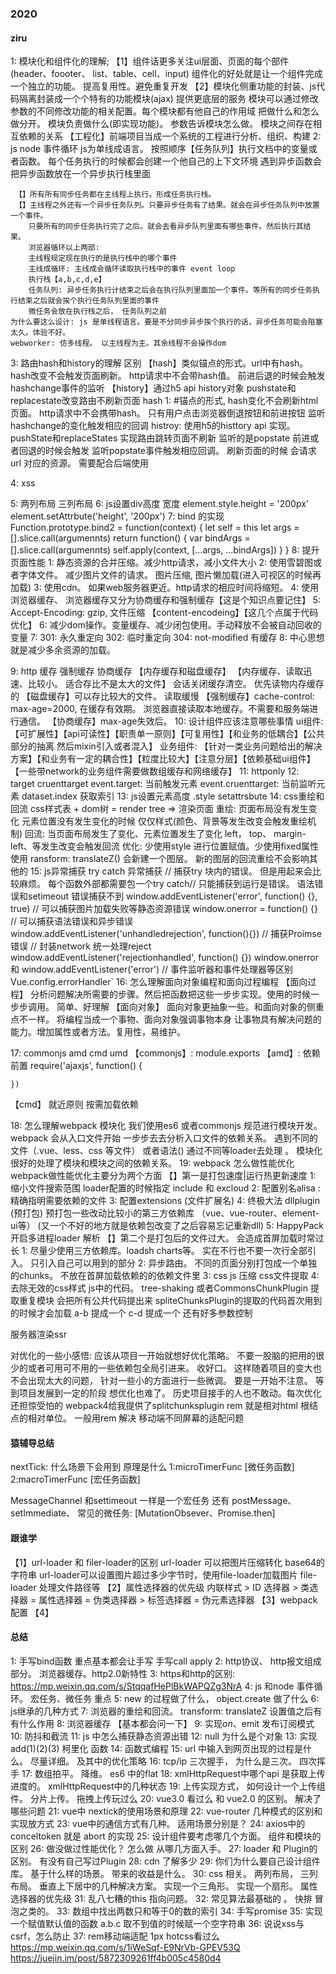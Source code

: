 ### 2020
#### ziru
1: 模块化和组件化的理解;
    【1】组件话更多关注ui层面、页面的每个部件(header、foooter、 list、table、cell、input) 组件化的好处就是让一个组件完成一个独立的功能。 提高复用性。避免重复开发
    【2】模块化侧重功能的封装、js代码隔离封装成一个个特有的功能模块(ajax)  提供更底层的服务
      模块可以通过修改参数的不同修改功能的相关配置。每个模块都有他自己的作用域
      把做什么和怎么做分开。 模块负责做什么(即实现功能)。 参数告诉模块怎么做。 模块之间存在相互依赖的关系
    【工程化】前端项目当成一个系统的工程进行分析、组织、构建
2: js node 事件循环 
    js为单线成语言。 
     按照顺序【任务队列】执行文档中的变量或者函数。
      每个任务执行的时候都会创建一个他自己的上下文环境
      遇到异步函数会把异步函数放在一个异步执行栈里面

     【】所有所有同步任务都在主线程上执行。形成任务执行栈。
     【】主线程之外还有一个异步任务队列。只要异步任务有了结果。就会在异步任务队列中放置一个事件。
        只要所有的同步任务执行完了之后。就会去看异步队列里面有哪些事件。然后执行其结果。
        浏览器循环以上两部:
        主线程规定现在执行的是执行栈中的哪个事件
        主线成循环: 主线成会循环读取执行栈中的事件 event loop
        执行栈【a,b,c,d,e】
        任务队列: 异步任务执行计结束之后会在执行队列里面加一个事件。等所有的同步任务执行结束之后就会挨个执行任务队列里面的事件
        微任务会放在执行栈之后， 任务队列之前
    为什么要这么设计: js 是单线程语言。要是不分同步异步挨个执行的话，异步任务可能会阻塞太久。体验不好。
    webworker: 仿多线程。 以主线程为主。其余线程不会操作dom
3: 路由hash和history的理解 区别
    【hash】类似锚点的形式。url中有hash。hash改变不会触发页面刷新。 http请求中不会带hash值。 前进后退的时候会触发hashchange事件的监听
    【history】通过h5 api history对象 pushstate和replacestate改变路由不刷新页面
    hash 1: #锚点的形式, hash变化不会刷新html页面。 http请求中不会携带hash。
    只有用户点击浏览器倒退按钮和前进按钮 监听hashchange的变化触发相应的回调 histroy:
    使用h5的histtory api 实现。 pushState和replaceStates 实现路由跳转页面不刷新
    监听的是popstate 前进或者回退的时候会触发 监听popstate事件触发相应回调。
    刷新页面的时候 会请求url 对应的资源。 需要配合后端使用

4: xss

5: 两列布局 三列布局 
6: js设置div高度 宽度 
    element.style.height = '200px'
    element.setAttrbute('height', '200px')
7: bind 的实现 
    Function.prototype.bind2 = function(context) {
        let self = this
        let args = [].slice.call(argumennts)
        return function() {
            var bindArgs =  [].slice.call(argumennts)
            self.apply(context, [...args, ...bindArgs])
        }
    }
8: 提升页面性能
  1: 静态资源的合并压缩。减少http请求，减小文件大小
  2: 使用雪碧图或者字体文件。 减少图片文件的请求。 图片压缩, 图片懒加载(进入可视区的时候再加载)
  3: 使用cdn。 如果web服务器更近。http请求的相应时间将缩短。
  4: 使用浏览器缓存、 浏览器缓存又分为协商缓存和强制缓存【这是个知识点要记住】
  5: Accept-Encoding: gzip, 文件压缩 【content-encodeing】【这几个点属于代码优化】
  6: 减少dom操作。变量缓存、减少闭包使用。手动释放不会被自动回收的变量
  7: 301: 永久重定向 302: 临时重定向 304: not-modified 有缓存
  8: 中心思想就是减少多余资源的加载。

9: http 缓存 强制缓存 协商缓存 
  【内存缓存和磁盘缓存】
  【内存缓存、读取迅速、比较小。 适合存比不是太大的文件】 会话关闭缓存清空。 优先读物内存缓存的
  【磁盘缓存】可以存比较大的文件。 读取缓慢
  【强制缓存】cache-control: max-age=2000, 在缓存有效期。 浏览器直接读取本地缓存。不需要和服务端进行通信。
  【协商缓存】max-age失效后。 
10: 设计组件应该注意哪些事情 
    ui组件:【可扩展性】【api可读性】【职责单一原则】【可复用性】【和业务的低耦合】【公共部分的抽离 然后mixin引入或者混入】
    业务组件: 【针对一类业务问题给出的解决方案】【和业务有一定的耦合性】【粒度比较大】【注意分层】【依赖基础ui组件】
    【一些带network的业务组件需要做数组缓存和网络缓存】
11: httponly 
12: target cruenttarget 
  event.target: 当前触发元素
  event.cruenttarget: 当前监听元素
  dataset.index 获取索引
13: js设置元素高度 .style setattrsbute 
14: css重绘和回流 
    css样式表 + dom树 = render tree => 渲染页面
    重绘: 页面布局没有发生变化 元素位置没有发生变化的时候 仅仅样式(颜色、背景等发生改变会触发重绘机制)
    回流: 当页面布局发生了变化、元素位置发生了变化 left， top、 margin-left、等发生改变会触发回流
    优化: 少使用style 进行位置赋值。少使用fixed属性
    使用 ransform: translateZ()  会新建一个图层。 新的图层的回流重绘不会影响其他的
15: js异常捕获
    try catch 异常捕获 // 捕获try 块内的错误。 但是用起来会比较麻烦。 每个函数外部都需要包一个try catch// 只能捕获到运行是错误。 语法错误和setimeout 错误捕获不到
    window.addEventListener('error', function() {}, true) // 可以捕获图片加载失败等静态资源错误 
    window.onerror = function() {} // 可以捕获语法错误和异步错误
    window.addEventListener('unhandledrejection', function(){}) // 捕获Proimse错误 // 封装network 统一处理reject
    window.addEventListener('rejectionhandled', function() {})
    window.onerror 和 window.addEventListener('error') // 事件监听器和事件处理器等区别
    Vue.config.errorHandler`
16: 怎么理解面向对象编程和面向过程编程
    【面向过程】
        分析问题解决所需要的步骤。然后把函数把这些一步步实现。使用的时候一步步调用。
        简单、好理解
    【面向对象】
      面向对象更抽象一些。和面向对象的侧重点不一样。 将编程当成一个事物、面向对象强调事物本身
      让事物具有解决问题的能力。增加属性或者方法。复用性，易维护。
        
17: commonjs amd cmd umd
   【commonjs】: module.exports
   【amd】: 依赖前置
     require('ajaxjs', function() {

    })
   【cmd】 就近原则 按需加载依赖

18: 怎么理解webpack 模块化
    我们使用es6 或者commonjs 规范进行模块开发。
    webpack 会从入口文件开始 一步步去去分析入口文件的依赖关系。
    遇到不同的文件（.vue、less、css 等文件） 或者语法() 通过不同等loader去处理 。 
    模块化很好的处理了模块和模块之间的依赖关系。
19: webpack 怎么做性能优化
    webpack做性能优化主要分为两个方面
    【】第一是打包速度|运行热更新速度
      1: 缩小文件搜索范围 loader配置的时候指定 include 和 excloud
      2: 配置别名alisa : 精确指明需要依赖的文件
      3: 配置extensions (文件扩展名)
      4: 终极大法 dllplugin (预打包)  预打包一些改动比较小的第三方依赖库 （vue、vue-router、element-ui等）
       (又一个不好的地方就是依赖包改变了之后容易忘记重新dll)
      5: HappyPack 开启多进程loader 解析
     【】第二个是打包后的文件过大。  会造成首屏加载时常过长
        1: 尽量少使用三方依赖库。loadsh charts等。 实在不行也不要一次行全部引入。 只引入自己可以用到的部分
        2: 异步路由。 不同的页面分别打包成一个单独的chunks。 不放在首屏加载依赖的的依赖文件里
        3: css js 压缩 css文件提取
        4: 去除无效的css样式 
          js中的代码。 tree-shaking
           或者CommonsChunkPlugin 提取重复模块 会把所有公共代码提出来
           spliteChunksPlugin的提取的代码首次用到的时候才会加载  a-b 提成一个   c-d 提成一个 还有好多参数控制

服务器渲染ssr

对优化的一些小感悟: 应该从项目一开始就想好优化策略。 不要一股脑的把用的很少的或者可用可不用的一些依赖包全局引进来。 收好口。
这样随着项目的变大也不会出现太大的问题， 针对一些小的方面进行一些微调。
要是一开始不注意。 等到项目发展到一定的阶段 想优化也难了。 历史项目接手的人也不敢动。每次优化还担惊受怕的
webpack4给我提供了splitchunksplugin
rem 就是相对html 根结点的相对单位。 一般用rem 解决 移动端不同屏幕的适配问题



#### 猿辅导总结
nextTick:
    什么场景下会用到
    原理是什么
    1:microTimerFunc  [微任务函数]
    2:macroTimerFunc  [宏任务函数]


MessageChannel 和settimeout 一样是一个宏任务
还有 postMessage、setImmediate、
常见的微任务: [MutationObsever、Promise.then]

#### 跟谁学
【1】url-loader 和 filer-loader的区别
    url-loader 可以把图片压缩转化 base64的字符串
    url-loader可以设置图片超过多少字节时，使用file-loader加载图片
    file-loader 处理文件路径等
【2】属性选择器的优先级
    内联样式 > ID 选择器 > 类选择器 = 属性选择器 = 伪类选择器 > 标签选择器 = 伪元素选择器
【3】webpack配置
【4】

#### 总结
1: 手写bind函数 重点基本都会让手写 手写call apply
2: http协议、 http报文组成部分。 浏览器缓存。http2.0新特性
3: https和http的区别: https://mp.weixin.qq.com/s/StqqafHePlBkWAPQZg3NrA
4: js 和node 事件循环。 宏任务、微任务 重点
5: new 的过程做了什么， object.create 做了什么
6: js继承的几种方式
7: 浏览器的重绘和回流。 transform: translateZ 设置值之后有有什么作用
8: 浏览器缓存 【基本都会问一下】
9: 实现$on、$emit 发布订阅模式
10: 防抖和截流
11: js 中怎么捕获静态资源出错
12: null 为什么是个对象
13: 实现add(1)(2)(3) 柯里化 函数
14: 函数式编程
15: url 中输入到网页出现的过程是什么。 尽量详细。 及其中的优化策略
16: tcp/ip 三次握手， 为什么是三次。 四次挥手
17: 数组拍平。 降维。 es6 中的flat
18: xmlHttpRequest中哪个api 是获取上传进度的。 xmlHttpRequest中的几种状态
19: 上传实现方式， 如何设计一个上传组件。 分片上传。 拖拽上传玩过么
20: vue3.0 看过么 和 vue2.0 的区别。 解决了哪些问题
21: vue中 nextick的使用场景和原理
22: vue-router 几种模式的区别和实现放方式
23: vue中的通信方式有几种。 适用场景分别是？
24: axios中的 conceltoken 就是 abort 的实现
25: 设计组件要考虑哪几个方面。 组件和模块的区别
26: 做没做过性能优化？ 怎么做 从哪几方面入手。
27: loader 和 Plugin的区别。 有没有自己写过Plugin
28: cdn 了解多少
29: 你们为什么要自己设计组件库。 基于什么样的场景。 带来的收益是什么。
30: css 相关。 两列布局， 三列布局。 垂直上下居中的几种解决方案。 实现一个三角形。 实现一个扇形。 属性选择器的优先级
31: 乱八七糟的this 指向问题。
32: 常见算法最基础的 。 快排 冒泡之类的。
33: 数组中找出两数只和等于0的数的索引
34: 手写promise
35: 实现一个赋值默认值的函数 a.b.c 取不到值的时候赋一个空字符串
36: 说说xss与csrf，怎么防止
37: rem移动端适配 1px hotcss看过么
https://mp.weixin.qq.com/s/1iWeSqf-E9NrVb-GPEV53Q
https://juejin.im/post/5872309261ff4b005c4580d4